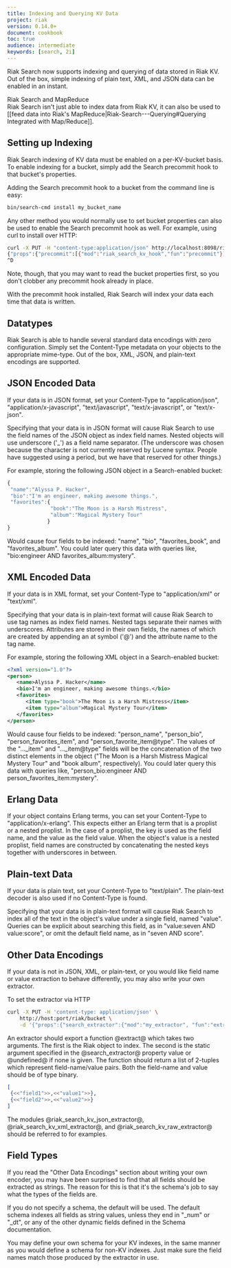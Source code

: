 ```yaml
---
title: Indexing and Querying KV Data
project: riak
version: 0.14.0+
document: cookbook
toc: true
audience: intermediate
keywords: [search, 2i]
---
```


Riak Search now supports indexing and querying of data stored in Riak KV.  Out of the box, simple indexing of plain text, XML, and JSON data can be enabled in an instant.

<div class="info">
<div class="title">Riak Search and MapReduce</div>
Riak Search isn't just able to index data from Riak KV, it can also be used to [[feed data into Riak's MapReduce|Riak-Search---Querying#Querying Integrated with Map/Reduce]].
</div>

## Setting up Indexing

Riak Search indexing of KV data must be enabled on a per-KV-bucket basis.  To enable indexing for a bucket, simply add the Search precommit hook to that bucket's properties.

Adding the Search precommit hook to a bucket from the command line is easy:


```bash
bin/search-cmd install my_bucket_name
```

Any other method you would normally use to set bucket properties can also be used to enable the Search precommit hook as well.  For example, using curl to install over HTTP:

```bash
curl -X PUT -H "content-type:application/json" http://localhost:8098/riak/demo2 --data @-
{"props":{"precommit":[{"mod":"riak_search_kv_hook","fun":"precommit"}]}}
^D
```

Note, though, that you may want to read the bucket properties first, so you don't clobber any precommit hook already in place.

With the precommit hook installed, Riak Search will index your data each time that data is written.

## Datatypes

Riak Search is able to handle several standard data encodings with zero configuration.  Simply set the Content-Type metadata on your objects to the appropriate mime-type.  Out of the box, XML, JSON, and plain-text encodings are supported.

## JSON Encoded Data

If your data is in JSON format, set your Content-Type to "application/json", "application/x-javascript", "text/javascript", "text/x-javascript", or "text/x-json".

Specifying that your data is in JSON format will cause Riak Search to use the field names of the JSON object as index field names.  Nested objects will use underscore ('_') as a field name separator. (The underscore was chosen because the character is not currently reserved by Lucene syntax. People have suggested using a period, but we have that reserved for other things.)

For example, storing the following JSON object in a Search-enabled bucket:

```javascript
{
 "name":"Alyssa P. Hacker",
 "bio":"I'm an engineer, making awesome things.",
 "favorites":{
              "book":"The Moon is a Harsh Mistress",
              "album":"Magical Mystery Tour"
             }
}
```

Would cause four fields to be indexed: "name", "bio", "favorites_book", and "favorites_album".  You could later query this data with queries like, "bio:engineer AND favorites_album:mystery".

## XML Encoded Data

If your data is in XML format, set your Content-Type to "application/xml" or "text/xml".

Specifying that your data is in plain-text format will cause Riak Search to use tag names as index field names.  Nested tags separate their names with underscores.  Attributes are stored in their own fields, the names of which are created by appending an at symbol ('@') and the attribute name to the tag name.

For example, storing the following XML object in a Search-enabled bucket:


```xml
<?xml version="1.0"?>
<person>
   <name>Alyssa P. Hacker</name>
   <bio>I'm an engineer, making awesome things.</bio>
   <favorites>
      <item type="book">The Moon is a Harsh Mistress</item>
      <item type="album">Magical Mystery Tour</item>
   </favorites>
</person>
```

Would cause four fields to be indexed: "person_name", "person_bio", "person_favorites_item", and "person_favorite_item@type".  The values of the "..._item" and "..._item@type" fields will be the concatenation of the two distinct elements in the object ("The Moon is a Harsh Mistress Magical Mystery Tour" and "book album", respectively).  You could later query this data with queries like, "person_bio:engineer AND person_favorites_item:mystery".

## Erlang Data

If your object contains Erlang terms, you can set your Content-Type to "application/x-erlang". This expects either an Erlang term that is a proplist or a nested proplist. In the case of a proplist, the key is used as the field name, and the value as the field value. When the object's value is a nested proplist, field names are constructed by concatenating the nested keys together with underscores in between.

## Plain-text Data

If your data is plain text, set your Content-Type to "text/plain". The plain-text decoder is also used if no Content-Type is found.

Specifying that your data is in plain-text format will cause Riak Search to index all of the text in the object's value under a single field, named "value".  Queries can be explicit about searching this field, as in "value:seven AND value:score", or omit the default field name, as in "seven AND score".

## Other Data Encodings

If your data is not in JSON, XML, or plain-text, or you would like field name or value extraction to behave differently, you may also write your own extractor.

To set the extractor via HTTP

```bash
curl -X PUT -H 'content-type: application/json' \
    http://host:port/riak/bucket \
    -d '{"props":{"search_extractor":{"mod":"my_extractor", "fun":"extract", "arg":"my_arg"}}}'
```

An extractor should export a function @extract@ which takes two arguments.  The first is the Riak object to index.  The second is the static argument specified in the @search_extractor@ property value or @undefined@ if none is given.  The function should return a list of 2-tuples which represent field-name/value pairs.  Both the field-name and value should be of type binary.

```erlang
[
 {<<"field1">>,<<"value1">>},
 {<<"field2">>,<<"value2">>}
]
```


The modules @riak_search_kv_json_extractor@, @riak_search_kv_xml_extractor@, and @riak_search_kv_raw_extractor@ should be referred to for examples.

## Field Types

If you read the "Other Data Encodings" section about writing your own encoder, you may have been surprised to find that all fields should be extracted as strings.  The reason for this is that it's the schema's job to say what the types of the fields are.

If you do not specify a schema, the default will be used.  The default schema indexes all fields as string values, unless they end in "_num" or "_dt", or any of the other dynamic fields defined in the Schema documentation.

You may define your own schema for your KV indexes, in the same manner as you would define a schema for non-KV indexes.  Just make sure the field names match those produced by the extractor in use.
